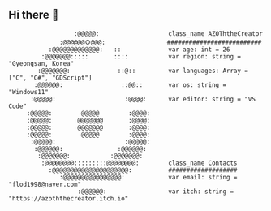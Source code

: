 ## Hi there 👋
```gdscript
                  :@@@@@:                   class_name AZOThtheCreator
              :@@@@@@Ｏ@@@:                 ##########################
           :@@@@@@@@@@@@@:   ::             var age: int = 26
         :@@@@@@@:::::       ::::           var region: string = "Gyeongsan, Korea"
        :@@@@@@@:             ::@::         var languages: Array = ["C", "C#", "GDScript"]
       :@@@@@@:                ::@@::       var os: string = "Windows11"
      :@@@@@:                   :@@@@:      var editor: string = "VS Code"
     :@@@@@:        @@@@@        :@@@@:     
     :@@@@@:       @@@@@@@       :@@@@:     
     :@@@@@:       @@@@@@@       :@@@@:     
     :@@@@@:        @@@@@        :@@@@:     
      :@@@@@:                   :@@@@@:     
       :@@@@@@:               :@@@@@@:      
        :@@@@@@@:           :@@@@@@@:       
         :@@@@@@@@:::::::::@@@@@@@@:        class_name Contacts
           :@@@@@@@@@@@@@@@@@@@@@:          ###################
              :@@@@@@@@@@@@@@@@:            var email: string = "flod1998@naver.com"
                   :@@@@@@:                 var itch: string = "https://azoththecreator.itch.io"
```
<!--
**azoththecreator/azoththecreator** is a ✨ _special_ ✨ repository because its `README.md` (this file) appears on your GitHub profile.

Here are some ideas to get you started:

- 🔭 I’m currently working on ...
- 🌱 I’m currently learning ...
- 👯 I’m looking to collaborate on ...
- 🤔 I’m looking for help with ...
- 💬 Ask me about ...
- 📫 How to reach me: ...
- 😄 Pronouns: ...
- ⚡ Fun fact: ...
-->
